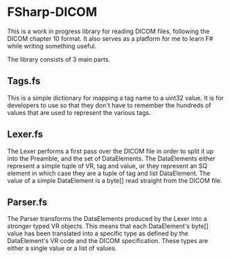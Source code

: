 FSharp-DICOM
============

This is a work in progress library for reading DICOM files, following the DICOM chapter 10 format.
It also serves as a platform for me to learn F# while writing something useful.

The library consists of 3 main parts.

Tags.fs
-------
This is a simple dictionary for mapping a tag name to a uint32 value. It is for developers to use
so that they don't have to remember the hundreds of values that are used to represent the various tags.

Lexer.fs
--------
The Lexer performs a first pass over the DICOM file in order to split it up into the Preamble, and the set of DataElements. 
The DataElements either represent a simple tuple of VR, tag and value, or they represent an SQ element in which case they
are a tuple of tag and list DataElement. The value of a simple DataElement is a byte[] read straight from the DICOM file.

Parser.fs
---------
The Parser transforms the DataElements produced by the Lexer into a stronger typed VR objects. This means that each DataElement's 
byte[] value has been translated into a specific type as defined by the DataElement's VR code and the DICOM specification. These
types are either a single value or a list of values.
